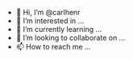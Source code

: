 - 👋 Hi, I’m @carlhenr
- 👀 I’m interested in ...
- 🌱 I’m currently learning ...
- 💞️ I’m looking to collaborate on ...
- 📫 How to reach me ...

<!---
carlhenr/carlhenr is a ✨ special ✨ repository because its `README.md` (this file) appears on your GitHub profile.
You can click the Preview link to take a look at your changes.
--->
